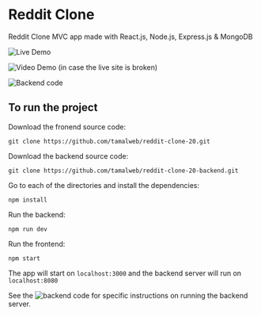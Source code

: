 # Reddit Clone

Reddit Clone MVC app made with React.js, Node.js, Express.js & MongoDB

![Live Demo](https://reddit-clone-20.herokuapp.com/)

![Video Demo](https://www.youtube.com/watch?v=isD8eEcNyv0) (in case the live site is broken)

![Backend code](https://github.com/tamalweb/reddit-clone-20-backend)

## To run the project

Download the fronend source code:

`git clone https://github.com/tamalweb/reddit-clone-20.git`

Download the backend source code:

`git clone https://github.com/tamalweb/reddit-clone-20-backend.git`

Go to each of the directories and install the dependencies:

`npm install`

Run the backend:

`npm run dev`

Run the frontend:

`npm start`

The app will start on `localhost:3000` and the backend server will run on `localhost:8080`

See the ![backend code](https://github.com/tamalweb/reddit-clone-20-backend) for specific instructions on running the backend server.

